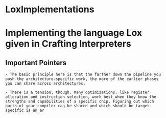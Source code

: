 # LoxImplementations
 # Implementing the language Lox given in Crafting Interpreters

## Important Pointers 

    - The basic principle here is that the farther down the pipeline you push the architecture-specific work, the more of the earlier phases you can share across architectures.

    - There is a tension, though. Many optimizations, like register allocation and instruction selection, work best when they know the strengths and capabilities of a specific chip. Figuring out which parts of your compiler can be shared and which should be target-specific is an ar